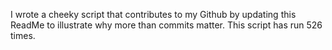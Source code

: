 I wrote a cheeky script that contributes to my Github by updating this ReadMe to illustrate why more than commits matter. This script has run 526 times.